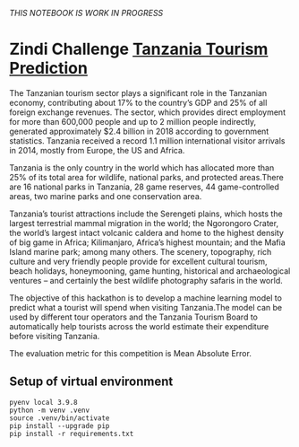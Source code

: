*THIS NOTEBOOK IS WORK IN PROGRESS*

# Zindi Challenge [Tanzania Tourism Prediction](https://zindi.africa/competitions/tanzania-tourism-prediction)

The Tanzanian tourism sector plays a significant role in the Tanzanian economy, contributing about 17% to the country’s GDP and 25% of all foreign exchange revenues. The sector, which provides direct employment for more than 600,000 people and up to 2 million people indirectly, generated approximately $2.4 billion in 2018 according to government statistics. Tanzania received a record 1.1 million international visitor arrivals in 2014, mostly from Europe, the US and Africa.

Tanzania is the only country in the world which has allocated more than 25% of its total area for wildlife, national parks, and protected areas.There are 16 national parks in Tanzania, 28 game reserves, 44 game-controlled areas, two marine parks and one conservation area.

Tanzania’s tourist attractions include the Serengeti plains, which hosts the largest terrestrial mammal migration in the world; the Ngorongoro Crater, the world’s largest intact volcanic caldera and home to the highest density of big game in Africa; Kilimanjaro, Africa’s highest mountain; and the Mafia Island marine park; among many others. The scenery, topography, rich culture and very friendly people provide for excellent cultural tourism, beach holidays, honeymooning, game hunting, historical and archaeological ventures – and certainly the best wildlife photography safaris in the world.

The objective of this hackathon is to develop a machine learning model to predict what a tourist will spend when visiting Tanzania.The model can be used by different tour operators and the Tanzania Tourism Board to automatically help tourists across the world estimate their expenditure before visiting Tanzania.

The evaluation metric for this competition is Mean Absolute Error.

## Setup of virtual environment

```
pyenv local 3.9.8
python -m venv .venv
source .venv/bin/activate
pip install --upgrade pip
pip install -r requirements.txt
```
